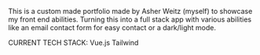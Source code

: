 This is a custom made portfolio made by Asher Weitz (myself) to showcase my front end abilities. Turning this into a full stack app with various abilities like an email contact form for easy contact or a dark/light mode.

CURRENT TECH STACK:
Vue.js
Tailwind

